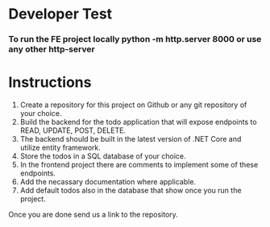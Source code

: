 # Developer Test

### To run the FE project locally python -m http.server 8000 or use any other http-server

# Instructions

1. Create a repository for this project on Github or any git repository of your choice.
2. Build the backend for the todo application that will expose endpoints to READ, UPDATE, POST, DELETE.
3. The backend should be built in the latest version of .NET Core and utilize entity framework.
4. Store the todos in a SQL database of your choice.
5. In the frontend project there are comments to implement some of these endpoints.
6. Add the necassary documentation where applicable.
7. Add default todos also in the database that show once you run the project.

Once you are done send us a link to the repository.
